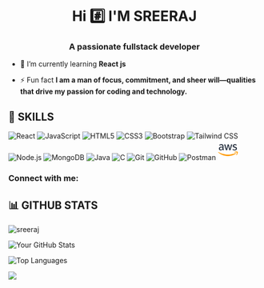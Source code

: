 <h1 align="center">Hi #️⃣ I'M SREERAJ</h1>
<h3 align="center">A passionate fullstack developer</h3>
           
                                          
             
- 🌱 I’m currently learning **React js**

- ⚡ Fun fact **I am a man of focus, commitment, and sheer will—qualities that drive my passion for coding and technology.**

  
## 💼 SKILLS    
                        
         
<img src="https://cdn.jsdelivr.net/gh/devicons/devicon/icons/react/react-original.svg" alt="React" width="40" height="40"/> <img src="https://cdn.jsdelivr.net/gh/devicons/devicon/icons/javascript/javascript-original.svg" alt="JavaScript" width="40" height="40"/> 
<img src="https://cdn.jsdelivr.net/gh/devicons/devicon/icons/html5/html5-original.svg" alt="HTML5" width="40" height="40"/> 
<img src="https://cdn.jsdelivr.net/gh/devicons/devicon/icons/css3/css3-original.svg" alt="CSS3" width="40" height="40"/> 
<img src="https://cdn.jsdelivr.net/gh/devicons/devicon/icons/bootstrap/bootstrap-original.svg" alt="Bootstrap" width="40" height="40"/> 
<img src="https://cdn.jsdelivr.net/gh/devicons/devicon/icons/tailwindcss/tailwindcss-original.svg" alt="Tailwind CSS" width="40" height="40"/><img src="https://cdn.jsdelivr.net/gh/devicons/devicon/icons/nodejs/nodejs-original.svg" alt="Node.js" width="40" height="40"/> <img src="https://cdn.jsdelivr.net/gh/devicons/devicon/icons/mongodb/mongodb-original.svg" alt="MongoDB" width="40" height="40"/> 
<img src="https://cdn.jsdelivr.net/gh/devicons/devicon/icons/java/java-original.svg" alt="Java" width="40" height="40"/> 
<img src="https://cdn.jsdelivr.net/gh/devicons/devicon/icons/c/c-original.svg" alt="C" width="40" height="40"/> <img src="https://cdn.jsdelivr.net/gh/devicons/devicon/icons/git/git-original.svg" alt="Git" width="40" height="40"/> <img src="https://cdn.jsdelivr.net/gh/devicons/devicon/icons/github/github-original.svg" alt="GitHub" width="40" height="40"/> 
<img src="https://cdn.jsdelivr.net/gh/devicons/devicon/icons/postman/postman-original.svg" alt="Postman" width="40" height="40"/> 
 <img src="https://raw.githubusercontent.com/devicons/devicon/master/icons/amazonwebservices/amazonwebservices-original-wordmark.svg" alt="aws" width="40" height="40"/>



<h3 align="left">Connect with me: <a href="srj2255000@gmail.com"></a></h3>
<p align="left">
</p>


## 📊 GITHUB STATS

<p><img align="center" src="https://github-readme-streak-stats.herokuapp.com/?user=sreeraj-v&show_icons=true&theme=radical" alt="sreeraj" /></p>

![Your GitHub Stats](https://github-readme-stats.vercel.app/api?username=sreeraj-v&show_icons=true&theme=radical)

![Top Languages](https://github-readme-stats.vercel.app/api/top-langs/?username=sreeraj-v&layout=compact&theme=radical)

[![](https://visitcount.itsvg.in/api?id=rasi-kp&icon=7&color=12)](https://visitcount.itsvg.in)

